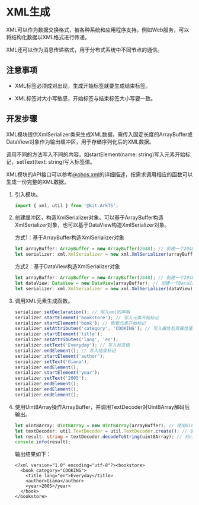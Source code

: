 # XML生成


XML可以作为数据交换格式，被各种系统和应用程序支持。例如Web服务，可以将结构化数据以XML格式进行传递。


XML还可以作为消息传递格式，用于分布式系统中不同节点的通信。


## 注意事项

- XML标签必须成对出现，生成开始标签就要生成结束标签。

- XML标签对大小写敏感，开始标签与结束标签大小写要一致。


## 开发步骤

XML模块提供XmlSerializer类来生成XML数据，需传入固定长度的ArrayBuffer或DataView对象作为输出缓冲区，用于存储序列化后的XML数据。

调用不同的方法写入不同的内容，如startElement(name: string)写入元素开始标记，setText(text: string)写入标签值。

XML模块的API接口可以参考[@ohos.xml](../reference/apis-arkts/js-apis-xml.md)的详细描述，按需求调用相应的函数可以生成一份完整的XML数据。

1. 引入模块。

   ```ts
   import { xml, util } from '@kit.ArkTS';
   ```

2. 创建缓冲区，构造XmlSerializer对象。可以基于ArrayBuffer构造XmlSerializer对象，也可以基于DataView构造XmlSerializer对象。

   方式1：基于ArrayBuffer构造XmlSerializer对象

   ```ts
   let arrayBuffer: ArrayBuffer = new ArrayBuffer(2048); // 创建一个2048字节的缓冲区
   let serializer: xml.XmlSerializer = new xml.XmlSerializer(arrayBuffer); // 基于ArrayBuffer构造XmlSerializer对象
   ```

   方式2：基于DataView构造XmlSerializer对象

   ```ts
   let arrayBuffer: ArrayBuffer = new ArrayBuffer(2048); // 创建一个2048字节的缓冲区
   let dataView: DataView = new DataView(arrayBuffer); // 创建一个DataView
   let serializer: xml.XmlSerializer = new xml.XmlSerializer(dataView); // 基于DataView构造XmlSerializer对象
   ```

3. 调用XML元素生成函数。

   ```ts
   serializer.setDeclaration(); // 写入xml的声明
   serializer.startElement('bookstore'); // 写入元素开始标记
   serializer.startElement('book'); // 嵌套元素开始标记
   serializer.setAttributes('category', 'COOKING'); // 写入属性及其属性值
   serializer.startElement('title');
   serializer.setAttributes('lang', 'en');
   serializer.setText('Everyday'); // 写入标签值
   serializer.endElement(); // 写入结束标记
   serializer.startElement('author');
   serializer.setText('Giana');
   serializer.endElement();
   serializer.startElement('year');
   serializer.setText('2005');
   serializer.endElement();
   serializer.endElement();
   serializer.endElement();
   ```

4. 使用Uint8Array操作ArrayBuffer，并调用TextDecoder对Uint8Array解码后输出。

   ```ts
   let uint8Array: Uint8Array = new Uint8Array(arrayBuffer); // 使用Uint8Array读取arrayBuffer的数据
   let textDecoder: util.TextDecoder = util.TextDecoder.create(); // 调用util模块的TextDecoder类
   let result: string = textDecoder.decodeToString(uint8Array); // 对uint8Array解码
   console.info(result);
   ```

   输出结果如下：

   ```
   <?xml version="1.0" encoding="utf-8"?><bookstore>
     <book category="COOKING">
       <title lang="en">Everyday</title>
       <author>Giana</author>
       <year>2005</year>
     </book>
   </bookstore>
   ```
